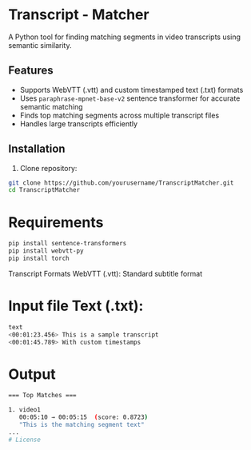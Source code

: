 # Transcript - Matcher

A Python tool for finding matching segments in video transcripts using semantic similarity.

## Features
- Supports WebVTT (.vtt) and custom timestamped text (.txt) formats
- Uses `paraphrase-mpnet-base-v2` sentence transformer for accurate semantic matching
- Finds top matching segments across multiple transcript files
- Handles large transcripts efficiently

## Installation
1. Clone repository:
```bash
git clone https://github.com/yourusername/TranscriptMatcher.git
cd TranscriptMatcher
```

# Requirements
```txt
pip install sentence-transformers
pip install webvtt-py
pip install torch
```
Transcript Formats
WebVTT (.vtt): Standard subtitle format

# Input file Text (.txt):
```bash
text
<00:01:23.456> This is a sample transcript
<00:01:45.789> With custom timestamps
```
# Output
```bash
=== Top Matches ===

1. video1
   00:05:10 → 00:05:15  (score: 0.8723)
   "This is the matching segment text"
...
# License


